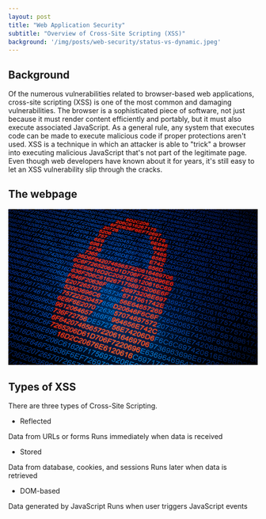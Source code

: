 ```yaml
---
layout: post
title: "Web Application Security"
subtitle: "Overview of Cross-Site Scripting (XSS)"
background: '/img/posts/web-security/status-vs-dynamic.jpeg'
---
```


## Background 
Of the numerous vulnerabilities related to browser-based web applications, cross-site scripting (XSS) is one of the most common and damaging vulnerabilities. The browser is a sophisticated piece of software, not just because it must render content efficiently and portably, but it must also execute associated JavaScript. As a general rule, any system that executes code can be made to execute malicious code if proper protections aren't used. XSS is a technique in which an attacker is able to "trick" a browser into executing malicious JavaScript that's not part of the legitimate page. Even though web developers have known about it for years, it's still easy to let an XSS vulnerability slip through the cracks.

## The webpage
![IMDb page](/img/posts/web-security/cyber.jpeg)

## Types of XSS
There are three types of Cross-Site Scripting.

- Reflected

Data from URLs or forms
Runs immediately when data is received

- Stored

Data from database, cookies, and sessions
Runs later when data is retrieved

- DOM-based

Data generated by JavaScript
Runs when user triggers JavaScript events

